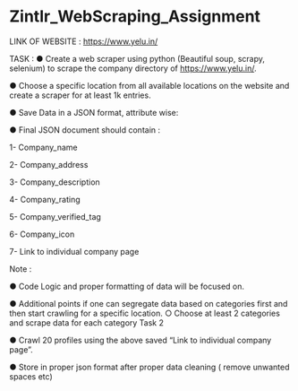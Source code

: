 # Zintlr_WebScraping_Assignment

LINK OF WEBSITE : https://www.yelu.in/

TASK : 
● Create a web scraper using python (Beautiful soup, scrapy, selenium)
to scrape the company directory of https://www.yelu.in/.

● Choose a specific location from all available locations on the website
and create a scraper for at least 1k entries.

● Save Data in a JSON format, attribute wise:

● Final JSON document should contain :

1- Company_name

2- Company_address

3- Company_description

4- Company_rating

5- Company_verified_tag

6- Company_icon

7- Link to individual company page

Note :

● Code Logic and proper formatting of data will be focused on.

● Additional points if one can segregate data based on categories first
and then start crawling for a specific location.
○ Choose at least 2 categories and scrape data for each category
Task 2

● Crawl 20 profiles using the above saved “Link to individual company
page”.

● Store in proper json format after proper data cleaning ( remove
unwanted spaces etc)
